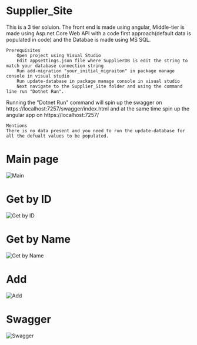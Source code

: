 # Supplier_Site
This is a 3 tier soluion. The front end is made using angular, Middle-tier is made using Asp.net Core Web API with a code first approach(default data is populated in code) and the Databae is made using MS SQL.  

    Prerequisites
        Open project using Visual Studio
        Edit appsettings.json file where SupplierDB is edit the string to match your database connection string
        Run add-migration "your_initial_migraiton" in package manage console in visual studio
        Run update-database in package manage console in visual studio
        Next navigate to the Supplier_Site folder and using the command line run "Dotnet Run".
        
Running the "Dotnet Run" command will spin up the swagger on https://localhost:7257/swagger/index.html 
and at the same time spin up the angular app on https://localhost:7257/

    Mentions 
    There is no data present and you need to run the update-database for all the defualt values to be populated.

# Main page
![Main](https://user-images.githubusercontent.com/9131084/233798989-342ed115-be14-40b6-b570-cfb1410dc4a9.PNG)

# Get by ID
![Get by ID](https://user-images.githubusercontent.com/9131084/233799048-5c9a7bd1-9f87-4f09-ab40-b098965653a2.PNG)

# Get by Name
![Get by Name](https://user-images.githubusercontent.com/9131084/233799065-03c01fcb-8a13-4539-b4dc-96bf9d83c6db.PNG)

# Add 
![Add](https://user-images.githubusercontent.com/9131084/233799076-a5d89eb3-7dd4-428e-afb5-e5b7213ab1dd.PNG)

# Swagger
![Swagger](https://user-images.githubusercontent.com/9131084/233799087-2358c39d-3735-43fb-932a-2d2ea40be739.PNG)



